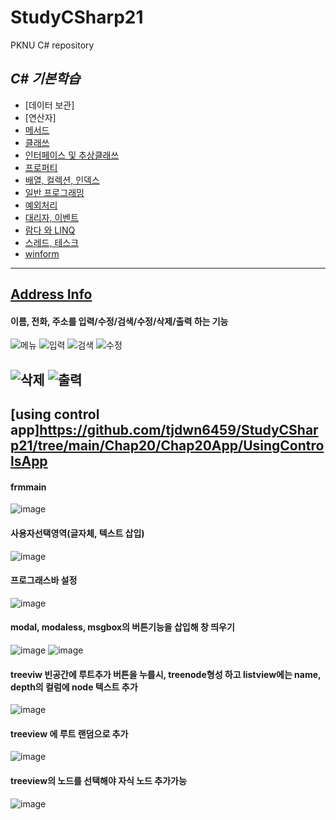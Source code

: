 # StudyCSharp21
PKNU C# repository


## *C# 기본학습*
- [데이터 보관]
- [연산자]
- [메서드]( https://github.com/tjdwn6459/StudyCSharp21/tree/main/Chap06/Chap06App)
- [클래쓰](https://github.com/tjdwn6459/StudyCSharp21/tree/main/Chap07/Chap07App)
- [인터페이스 및 추상클래쓰](https://github.com/tjdwn6459/StudyCSharp21/tree/main/Chap08/Chap08App)
- [프로퍼티](https://github.com/tjdwn6459/StudyCSharp21/tree/main/Chap09/Chap09App)
- [배열, 컬렉션, 인덱스](https://github.com/tjdwn6459/StudyCSharp21/tree/main/Chap10/Chap10App)
- [일반 프로그래밍](https://github.com/tjdwn6459/StudyCSharp21/tree/main/Chap11/Chap11App)
- [예외처리](https://github.com/tjdwn6459/StudyCSharp21/tree/main/Chap12/Chap12App)
- [대리자, 이벤트](https://github.com/tjdwn6459/StudyCSharp21/tree/main/Chap13/ChapApp13)
- [람다 와 LINQ](https://github.com/tjdwn6459/StudyCSharp21/tree/main/Chap15/Chap15App)
- [스레드, 테스크](https://github.com/tjdwn6459/StudyCSharp21/tree/main/Chap19/Chap19App)
- [winform](https://github.com/tjdwn6459/StudyCSharp21/tree/main/Chap20/Chap20App)


------------------------------
## [Address Info](https://github.com/tjdwn6459/StudyCSharp21/tree/main/Chap99/AddressBookApp)
#### 이름, 전화, 주소를 입력/수정/검색/수정/삭제/출력 하는 기능
![메뉴](https://user-images.githubusercontent.com/77951833/111065538-ae40b280-84fd-11eb-9d35-cc7a59be17e9.png)
![입력](https://user-images.githubusercontent.com/77951833/111065546-ba2c7480-84fd-11eb-9573-6b14d6a35018.png)
![검색](https://user-images.githubusercontent.com/77951833/111065553-c44e7300-84fd-11eb-9dc4-d67bcc379267.png)
![수정](https://user-images.githubusercontent.com/77951833/111065555-ca445400-84fd-11eb-93ae-815a6de85ed3.png)

![삭제](https://user-images.githubusercontent.com/77951833/111065570-d29c8f00-84fd-11eb-884c-607509968f40.png)
![출력](https://user-images.githubusercontent.com/77951833/111065579-dc25f700-84fd-11eb-8397-c043a0ba9ba2.png)
---------------------------------
## [using control app]https://github.com/tjdwn6459/StudyCSharp21/tree/main/Chap20/Chap20App/UsingControlsApp 
#### frmmain
![image](https://user-images.githubusercontent.com/77951833/129159494-d1e51a67-2b7c-458f-87c5-8747e0fd3b06.png)
#### 사용자선택영역(글자체, 텍스트 삽입)
![image](https://user-images.githubusercontent.com/77951833/129159697-d44a5694-2d0c-43d9-8f7a-a77f61964ac8.png)
#### 프로그래스바 설정
![image](https://user-images.githubusercontent.com/77951833/129160433-f1761ee0-86e6-41f9-88a8-f28045a27178.png)
#### modal, modaless, msgbox의 버튼기능을 삽입해 창 띄우기 
![image](https://user-images.githubusercontent.com/77951833/129160557-1be3f286-2613-482a-ad2b-d9c3054ffdcd.png)
![image](https://user-images.githubusercontent.com/77951833/129160601-25bb094c-ff9c-443b-9bc7-2ee6c98e9b1c.png)

#### treeviw 빈공간에 루트추가 버튼을 누를시, treenode형성 하고 listview에는 name, depth의 컬럼에 node 텍스트 추가 
![image](https://user-images.githubusercontent.com/77951833/129160754-fffa94f9-aac4-4a8a-976a-2bdaf553bdd6.png)
#### treeview 에 루트 랜덤으로 추가 
![image](https://user-images.githubusercontent.com/77951833/129161165-b17ed599-cc83-4d03-9db7-15ecf704d0cc.png)
#### treeview의 노드를 선택해야 자식 노드 추가가능
![image](https://user-images.githubusercontent.com/77951833/129161346-f547b9be-a3be-401e-adc8-a8d7836264d9.png)











 



